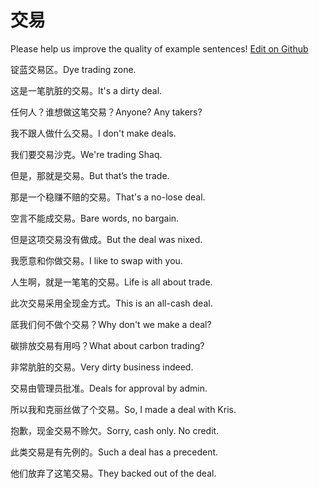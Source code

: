 # 交易

Please help us improve the quality of example sentences! [Edit on Github](https://github.com/jiyushe/jiyu-example-sentence-source/blob/main/chinese/jiaoyi.md)

<p><span class="chinese">锭蓝交易区。</span><span class="english">Dye trading zone.</span></p>

<p><span class="chinese">这是一笔肮脏的交易。</span><span class="english">It's a dirty deal.</span></p>

<p><span class="chinese">任何人？谁想做这笔交易？</span><span class="english">Anyone? Any takers?</span></p>

<p><span class="chinese">我不跟人做什么交易。</span><span class="english">I don't make deals.</span></p>

<p><span class="chinese">我们要交易沙克。</span><span class="english">We're trading Shaq.</span></p>

<p><span class="chinese">但是，那就是交易。</span><span class="english">But that’s the trade.</span></p>

<p><span class="chinese">那是一个稳赚不赔的交易。</span><span class="english">That's a no-lose deal.</span></p>

<p><span class="chinese">空言不能成交易。</span><span class="english">Bare words, no bargain.</span></p>

<p><span class="chinese">但是这项交易没有做成。</span><span class="english">But the deal was nixed.</span></p>

<p><span class="chinese">我愿意和你做交易。</span><span class="english">I like to swap with you.</span></p>

<p><span class="chinese">人生啊，就是一笔笔的交易。</span><span class="english">Life is all about trade.</span></p>

<p><span class="chinese">此次交易采用全现金方式。</span><span class="english">This is an all-cash deal.</span></p>

<p><span class="chinese">厎我们何不做个交易？</span><span class="english">Why don't we make a deal?</span></p>

<p><span class="chinese">碳排放交易有用吗？</span><span class="english">What about carbon trading?</span></p>

<p><span class="chinese">非常肮脏的交易。</span><span class="english">Very dirty business indeed.</span></p>

<p><span class="chinese">交易由管理员批准。</span><span class="english">Deals for approval by admin.</span></p>

<p><span class="chinese">所以我和克丽丝做了个交易。</span><span class="english">So, I made a deal with Kris.</span></p>

<p><span class="chinese">抱歉，现金交易不赊欠。</span><span class="english">Sorry, cash only. No credit.</span></p>

<p><span class="chinese">此类交易是有先例的。</span><span class="english">Such a deal has a precedent.</span></p>

<p><span class="chinese">他们放弃了这笔交易。</span><span class="english">They backed out of the deal.</span></p>

